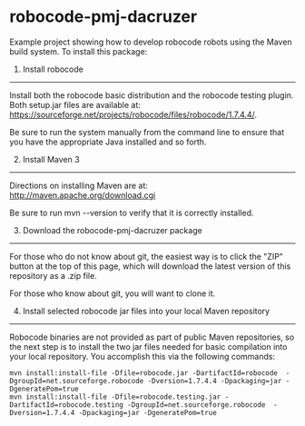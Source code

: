 robocode-pmj-dacruzer
=====================

Example project showing how to develop robocode robots using the Maven build system.  To install this package:

1. Install robocode
-------------------

Install both the robocode basic distribution and the robocode testing plugin.  Both setup.jar files are available at: https://sourceforge.net/projects/robocode/files/robocode/1.7.4.4/. 

Be sure to run the system manually from the command line to ensure that you have the appropriate Java installed and so forth. 

2. Install Maven 3
------------------

Directions on installing Maven are at: http://maven.apache.org/download.cgi

Be sure to run mvn --version to verify that it is correctly installed. 

3. Download the robocode-pmj-dacruzer package
---------------------------------------------

For those who do not know about git, the easiest way is to click the "ZIP" button at the top of this page, which will download the latest version of this repository as a .zip file. 

For those who know about git, you will want to clone it. 

4. Install selected robocode jar files into your local Maven repository
-----------------------------------------------------------------------

Robocode binaries are not provided as part of public Maven repositories, so the next step is to install the two jar files needed for basic compilation into your local repository.   You accomplish this via the following commands:

```
mvn install:install-file -Dfile=robocode.jar -DartifactId=robocode  -DgroupId=net.sourceforge.robocode -Dversion=1.7.4.4 -Dpackaging=jar -DgeneratePom=true
mvn install:install-file -Dfile=robocode.testing.jar -DartifactId=robocode.testing -DgroupId=net.sourceforge.robocode  -Dversion=1.7.4.4 -Dpackaging=jar -DgeneratePom=true
```



